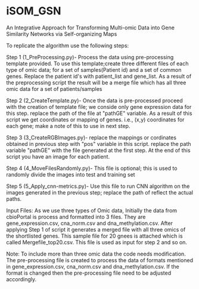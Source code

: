 # iSOM_GSN
An Integrative Approach for Transforming Multi-omic Data into Gene Similarity Networks via Self-organizing Maps

To replicate the algorithm use the following steps:

Step 1 (1_PreProcessing.py)- Process the data using pre-processing template provided. To use this template;create three different files of each type of omic data; for a set of samples(Patient id) and a set of common genes. Replace the patient id's with patient_list and gene_list. As a result of the preprocessing script the result will be a merge file which has all three omic data for a set of patients/samples

Step 2 (2_CreateTemplate.py)- Once the data is pre-processed proceed with the creation of template file; we conside only gene expression data for this step. replace the path of the file at "pathGE" variable. As a result of this script we get coordinates or mapping of genes. i.e., (x,y) coordinates for each gene; make a note of this to use in next step.

Step 3 (3_CreateRGBImages.py)- replace the mappings or cordinates obtained in previous step with "pos" variable in this script. replace the path variable "pathGE" with the file generated at the first step. At the end of this script you have an image for each patient.

Step 4 (4_MoveFilesRandomly.py)- This file is optional; this is used to randomly divide the images into test and training set

Step 5 (5_Apply_cnn-metrics.py)- Use this file to run CNN algorithm on the images generated in the previous step; replace the path of reflect the actual paths.

Input Files: As we use three types of Omic data, Initially the data from cbioPortal is process and formatted into 3 files. They are gene_expression.csv, cna_norm.csv and dna_methylation.csv.
After applying Step 1 of script it generates a merged file with all three omics of the shortlisted genes. This sample file for 20 gnees is attached which is called Mergefile_top20.csv. This file is used as input for step 2 and so on.

Note: To include more than three omic data the code needs modification. 
The pre-processing file is created to process the data of formats mentioned in gene_expression.csv, cna_norm.csv and dna_methylation.csv. If the format is changed then the pre-processing file need to be adjusted accordingly.

